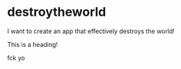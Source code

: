 # destroytheworld
I want to create an app that effectively destroys the world!

This is a heading!

fck yo
